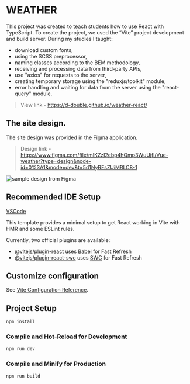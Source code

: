 # WEATHER

This project was created to teach students how to use React with TypeScript. To create the project, we used the “Vite” project development and build server. During my studies I taught:
+ download custom fonts,
+ using the SCSS preprocessor,
+ naming classes according to the BEM methodology,
+ receiving and processing data from third-party APIs,
+ use "axios" for requests to the server,
+ creating temporary storage using the "reduxjs/toolkit" module,
+ error handling and waiting for data from the server using the "react-query" module.

> View link - https://d-double.github.io/weather-react/

## The site design.

The site design was provided in the Figma application.  

> Design link - https://www.figma.com/file/mIKZzl2ebp4hQmp3WuUjfl/Vue-weather?type=design&node-id=0%3A1&mode=dev&t=5d1NyRFsZUiMRLC8-1

![sample design from Figma](https://d-double.github.io/weather-react/design-screen.jpg)


## Recommended IDE Setup

[VSCode](https://code.visualstudio.com/) 

This template provides a minimal setup to get React working in Vite with HMR and some ESLint rules.

Currently, two official plugins are available:

- [@vitejs/plugin-react](https://github.com/vitejs/vite-plugin-react/blob/main/packages/plugin-react/README.md) uses [Babel](https://babeljs.io/) for Fast Refresh
- [@vitejs/plugin-react-swc](https://github.com/vitejs/vite-plugin-react-swc) uses [SWC](https://swc.rs/) for Fast Refresh


## Customize configuration

See [Vite Configuration Reference](https://vitejs.dev/config/).

## Project Setup

```sh
npm install
```

### Compile and Hot-Reload for Development

```sh
npm run dev
```

### Compile and Minify for Production

```sh
npm run build
```

